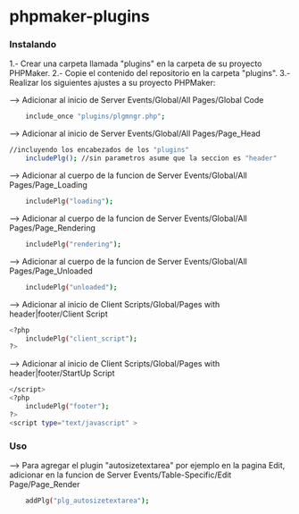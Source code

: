 # phpmaker-plugins

### Instalando
1.- Crear una carpeta llamada "plugins" en la carpeta de su proyecto PHPMaker.
2.- Copie el contenido del repositorio en la carpeta "plugins".
3.- Realizar los siguientes ajustes a su proyecto PHPMaker:

--> Adicionar al inicio de Server Events/Global/All Pages/Global Code
```sh
	include_once "plugins/plgmngr.php";
```
--> Adicionar al inicio de Server Events/Global/All Pages/Page_Head
```sh
//incluyendo los encabezados de los "plugins"
	includePlg(); //sin parametros asume que la seccion es "header"
```
--> Adicionar al cuerpo de la funcion de Server Events/Global/All Pages/Page_Loading
```sh
	includePlg("loading");
```
--> Adicionar al cuerpo de la funcion de Server Events/Global/All Pages/Page_Rendering
```sh
	includePlg("rendering");
```
--> Adicionar al cuerpo de la funcion de Server Events/Global/All Pages/Page_Unloaded
```sh
	includePlg("unloaded");
```
--> Adicionar al inicio de Client Scripts/Global/Pages with header|footer/Client Script
```sh
<?php    
	includePlg("client_script");
?>
```
--> Adicionar al inicio de Client Scripts/Global/Pages with header|footer/StartUp Script
```sh
</script>
<?php
	includePlg("footer");
?>
<script type="text/javascript" >
```
### Uso
--> Para agregar el plugin "autosizetextarea" por ejemplo en la pagina Edit,
	adicionar en la funcion de Server Events/Table-Specific/Edit Page/Page_Render
```sh
	addPlg("plg_autosizetextarea");
```
